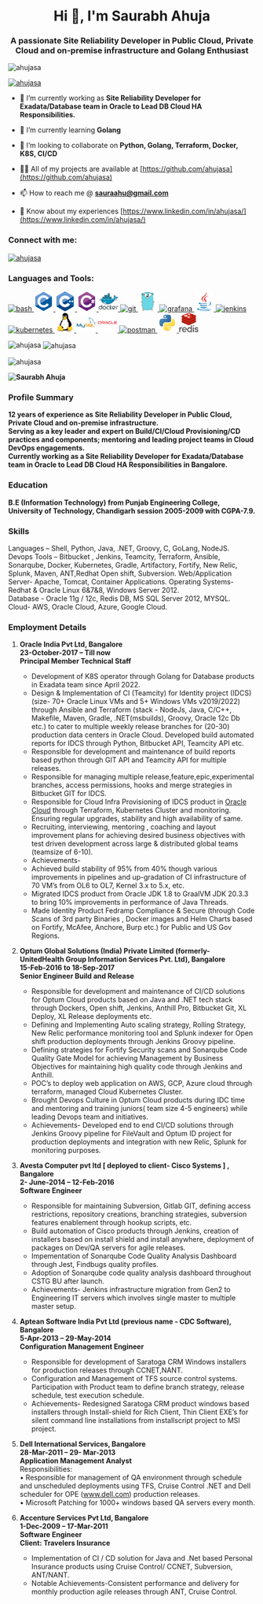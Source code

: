 <h1 align="center">Hi 👋, I'm Saurabh Ahuja</h1>
<h3 align="center">A passionate Site Reliability Developer in Public Cloud, Private Cloud and on-premise infrastructure and Golang Enthusiast</h3>

<p align="left"> <img src="https://komarev.com/ghpvc/?username=ahujasa&label=Profile%20views&color=0e75b6&style=flat" alt="ahujasa" /> </p>

<p align="left"> <a href="https://github.com/ryo-ma/github-profile-trophy"><img src="https://github-profile-trophy.vercel.app/?username=ahujasa" alt="ahujasa" /></a> </p>


- 🔭 I’m currently working as **Site Reliability Developer for Exadata/Database team in Oracle to Lead DB Cloud HA Responsibilities.**

- 🌱 I’m currently learning **Golang**

- 👯 I’m looking to collaborate on **Python, Golang, Terraform, Docker, K8S, CI/CD**

- 👨‍💻 All of my projects are available at [https://github.com/ahujasa](https://github.com/ahujasa)

- 📫 How to reach me @ **sauraahu@gmail.com**

- 📄 Know about my experiences [https://www.linkedin.com/in/ahujasa/](https://www.linkedin.com/in/ahujasa/)

<h3 align="left">Connect with me:</h3>
<p align="left">
<a href="https://linkedin.com/in/ahujasa" target="blank"><img align="center" src="https://raw.githubusercontent.com/rahuldkjain/github-profile-readme-generator/master/src/images/icons/Social/linked-in-alt.svg" alt="ahujasa" height="30" width="40" /></a>
</p>

<h3 align="left">Languages and Tools:</h3>
<p align="left"> <a href="https://www.gnu.org/software/bash/" target="_blank"> <img src="https://www.vectorlogo.zone/logos/gnu_bash/gnu_bash-icon.svg" alt="bash" width="40" height="40"/> </a> <a href="https://www.cprogramming.com/" target="_blank"> <img src="https://raw.githubusercontent.com/devicons/devicon/master/icons/c/c-original.svg" alt="c" width="40" height="40"/> </a> <a href="https://www.w3schools.com/cpp/" target="_blank"> <img src="https://raw.githubusercontent.com/devicons/devicon/master/icons/cplusplus/cplusplus-original.svg" alt="cplusplus" width="40" height="40"/> </a> <a href="https://www.w3schools.com/cs/" target="_blank"> <img src="https://raw.githubusercontent.com/devicons/devicon/master/icons/csharp/csharp-original.svg" alt="csharp" width="40" height="40"/> </a> <a href="https://www.docker.com/" target="_blank"> <img src="https://raw.githubusercontent.com/devicons/devicon/master/icons/docker/docker-original-wordmark.svg" alt="docker" width="40" height="40"/> </a> <a href="https://git-scm.com/" target="_blank"> <img src="https://www.vectorlogo.zone/logos/git-scm/git-scm-icon.svg" alt="git" width="40" height="40"/> </a> <a href="https://golang.org" target="_blank"> <img src="https://raw.githubusercontent.com/devicons/devicon/master/icons/go/go-original.svg" alt="go" width="40" height="40"/> </a> <a href="https://grafana.com" target="_blank"> <img src="https://www.vectorlogo.zone/logos/grafana/grafana-icon.svg" alt="grafana" width="40" height="40"/> </a> <a href="https://www.java.com" target="_blank"> <img src="https://raw.githubusercontent.com/devicons/devicon/master/icons/java/java-original.svg" alt="java" width="40" height="40"/> </a> <a href="https://www.jenkins.io" target="_blank"> <img src="https://www.vectorlogo.zone/logos/jenkins/jenkins-icon.svg" alt="jenkins" width="40" height="40"/> </a> <a href="https://kubernetes.io" target="_blank"> <img src="https://www.vectorlogo.zone/logos/kubernetes/kubernetes-icon.svg" alt="kubernetes" width="40" height="40"/> </a> <a href="https://www.linux.org/" target="_blank"> <img src="https://raw.githubusercontent.com/devicons/devicon/master/icons/linux/linux-original.svg" alt="linux" width="40" height="40"/> </a> <a href="https://www.mysql.com/" target="_blank"> <img src="https://raw.githubusercontent.com/devicons/devicon/master/icons/mysql/mysql-original-wordmark.svg" alt="mysql" width="40" height="40"/> </a> <a href="https://www.oracle.com/" target="_blank"> <img src="https://raw.githubusercontent.com/devicons/devicon/master/icons/oracle/oracle-original.svg" alt="oracle" width="40" height="40"/> </a> <a href="https://postman.com" target="_blank"> <img src="https://www.vectorlogo.zone/logos/getpostman/getpostman-icon.svg" alt="postman" width="40" height="40"/> </a> <a href="https://www.python.org" target="_blank"> <img src="https://raw.githubusercontent.com/devicons/devicon/master/icons/python/python-original.svg" alt="python" width="40" height="40"/> </a> <a href="https://redis.io" target="_blank"> <img src="https://raw.githubusercontent.com/devicons/devicon/master/icons/redis/redis-original-wordmark.svg" alt="redis" width="40" height="40"/> </a> </p>

<p><img align="left" src="https://github-readme-stats.vercel.app/api/top-langs?username=ahujasa&show_icons=true&locale=en&layout=compact" alt="ahujasa" /></p>

<p>&nbsp;<img align="center" src="https://github-readme-stats.vercel.app/api?username=ahujasa&show_icons=true&locale=en" alt="ahujasa" /></p>

<p><img align="center" src="https://github-readme-streak-stats.herokuapp.com/?user=ahujasa&" alt="ahujasa" /></p>


__![Saurabh Ahuja](https://github.com/saurabhahujadev/saurabhahujadev.github.io/blob/master/SaurabhAhuja.jpg)__  

### Profile Summary


__12 years of experience as Site Reliability Developer in Public Cloud, Private Cloud and on-premise infrastructure.__  
__Serving as a key leader and expert on Build/CI/Cloud Provisioning/CD practices and components; mentoring and leading project teams in Cloud DevOps engagements.__  
__Currently working as a Site Reliability Developer for Exadata/Database team in Oracle to Lead DB Cloud HA Responsibilities in Bangalore.__  

### Education
__B.E (Information Technology) from Punjab Engineering College, University of Technology, Chandigarh session 2005-2009 with CGPA-7.9.__  

### Skills
Languages – Shell, Python,  Java, .NET, Groovy, C, GoLang, NodeJS. 
Devops Tools – Bitbucket , Jenkins, Teamcity, Terraform, Ansible, Sonarqube, Docker, Kubernetes, Gradle, Artifactory, Fortify, New Relic, Splunk, Maven, ANT,Redhat Open shift, Subversion. 
Web/Application Server- Apache, Tomcat, Container Applications. 
Operating Systems- Redhat & Oracle Linux 6&7&8, Windows Server 2012.  
Database - Oracle 11g / 12c, Redis DB, MS SQL Server 2012, MYSQL.  
Cloud- AWS, Oracle Cloud, Azure, Google Cloud.  

### Employment Details

1. __Oracle India Pvt Ltd, Bangalore  
23-October-2017 – Till now  
Principal Member Technical Staff__  
   * Development of K8S operator through Golang for Database products in Exadata team since April 2022.  
   * Design & Implementation of CI (Teamcity) for Identity project (IDCS) (size- 70+ Oracle Linux VMs and 5+ Windows VMs v2019/2022) through Ansible and Terraform (stack - NodeJs, Java,  C/C++, Makefile, Maven, Gradle, .NET(msbuilds), Groovy, Oracle 12c Db etc.) to cater to multiple weekly release branches for (20-30) production data centers in Oracle Cloud. Developed build automated reports for IDCS through Python,  Bitbucket API, Teamcity API etc.   
   * Responsible for development and maintenance of build reports based  python through GIT API and Teamcity API for multiple releases.  
   * Responsible for managing multiple release,feature,epic,experimental branches, access permissions, hooks and merge strategies in Bitbucket GIT for IDCS. 
   * Responsible for Cloud Infra Provisioning of IDCS product in [Oracle Cloud](https://www.oracle.com/in/cloud/sign-in.html) through Terraform, Kubernetes Cluster and monitoring. Ensuring regular upgrades, stability and high availability of same.  
   * Recruiting, interviewing, mentoring , coaching and layout improvement plans for achieving desired business objectives with test driven development across large  & distributed global teams (teamsize of 6-10).      
   * Achievements-  
   * Achieved build stability of 95% from 40% though various improvements in pipelines and up-gradation of CI infrastructure of 70 VM’s from OL6 to OL7, Kernel 3.x to 5.x, etc.  
   * Migrated IDCS product from Oracle JDK  1.8 to GraalVM JDK 20.3.3 to bring 10% improvements in performance of Java Threads.   
   * Made Identity Product Fedramp Compliance & Secure (through Code Scans of 3rd party Binaries , Docker images and Helm Charts  based on Fortify, McAfee, Anchore, Burp etc.) for Public and US Gov Regions.   
2. __Optum Global Solutions (India) Private Limited (formerly- UnitedHealth Group Information Services Pvt. Ltd), Bangalore  
15-Feb-2016 to 18-Sep-2017  
Senior Engineer Build and Release__  
   * Responsible for development and maintenance of CI/CD solutions for Optum Cloud products based on Java and .NET tech stack through Dockers, Open shift, Jenkins, Anthill Pro, Bitbucket Git, XL Deploy, XL Release deployments etc. 
   * Defining and Implementing Auto scaling strategy, Rolling Strategy, New Relic performance monitoring tool and Splunk indexer for Open shift production deployments through Jenkins Groovy pipeline.
   * Defining strategies for Fortify Security scans and Sonarqube Code Quality Gate Model for achieving Management by Business Objectives for maintaining high quality code through Jenkins and Anthill.
   * POC’s to deploy web application on AWS, GCP, Azure cloud through terraform, managed Cloud Kubernetes Cluster.  
   * Brought Devops Culture in Optum Cloud products during IDC time and mentoring and training juniors( team size 4-5 engineers)  while leading Devops team and initiatives.
   * Achievements- Developed end to end CI/CD solutions through Jenkins Groovy pipeline for FileVault and Optum ID project for production deployments  and integration with new Relic, Splunk for monitoring purposes.
3. __Avesta Computer pvt ltd [ deployed to client- Cisco Systems ] , Bangalore  
2- June-2014 – 12-Feb-2016  
Software Engineer__  
    * Responsible for maintaining  Subversion, Gitlab GIT, defining access restrictions, repository creations, branching strategies, subversion features enablement through hookup scripts, etc.
    * Build automation of Cisco products through Jenkins, creation of installers based on install shield and install anywhere, deployment of packages on Dev/QA servers for agile releases.
    * Impementation of Sonarqube Code Quality Analysis Dashboard through Jest, Findbugs quality profiles.
    * Adoption of Sonarqube code quality analysis dashboard throughout CSTG BU after launch.
    * Achievements- Jenkins infrastructure migration from Gen2 to Engineering IT servers which involves single master to multiple master setup.
4. __Aptean Software India Pvt Ltd (previous name - CDC Software), Bangalore  
5-Apr-2013 – 29-May-2014  
Configuration Management Engineer__  
    * Responsible for development of Saratoga CRM Windows installers for production releases through CCNET,NANT.  
    * Configuration and Management of TFS source control systems. Participation with Product team to define branch strategy, release schedule, test execution schedule.  
    * Achievements- Redesigned Saratoga CRM product windows based installers through Install-shield for Rich Client, Thin Client EXE’s for silent command line installations from installscript project to MSI project. 
    
5. __Dell International Services, Bangalore  
28-Mar-2011 – 29- Mar-2013  
Application Management Analyst__  
Responsibilities:  
    • Responsible for management of QA environment  through schedule and unscheduled deployments using TFS, Cruise Control .NET and Dell scheduler for OPE (www.dell.com) production releases.  
    • Microsoft Patching for 1000+ windows based QA servers every month.  

6. __Accenture Services Pvt Ltd, Bangalore  
1-Dec-2009 – 17-Mar-2011  
Software Engineer  
Client:  Travelers Insurance__  
    * Implementation of CI / CD solution for Java and .Net based Personal Insurance products using Cruise Control/ CCNET, Subversion, ANT/NANT.  
    * Notable Achievements-Consistent performance and delivery for monthly production agile releases through ANT, Cruise Control.  
